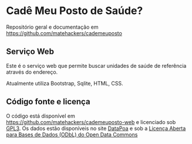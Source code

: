 Cadê Meu Posto de Saúde?
==

Repositório geral e documentação em https://github.com/matehackers/cademeuposto

Serviço Web
--

Este é o serviço web que permite buscar unidades de saúde de referência através do endereço.

Atualmente utiliza Bootstrap, Sqlite, HTML, CSS.

Código fonte e licença
--

O código está disponível em https://github.com/matehackers/cademeuposto-web e licenciado sob [GPL3](LICENSE). Os dados estão disponíveis no site [DataPoa](http://datapoa.com.br) e sob a [Licença Aberta para Bases de Dados (ODbL) do Open Data Commons](http://www.opendefinition.org/licenses/odc-odbl)
